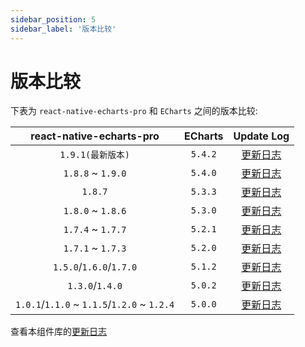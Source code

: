 ```yaml
---
sidebar_position: 5
sidebar_label: '版本比较'
---
```


# 版本比较

下表为 `react-native-echarts-pro` 和 `ECharts` 之间的版本比较:


|          react-native-echarts-pro           | ECharts |                                   Update Log                                   | 
|:-------------------------------------------:|:-------:|:------------------------------------------------------------------------------:|
|           `1.9.1(最新版本)`             | `5.4.2` |          [更新日志](https://echarts.apache.org/zh/changelog.html#v5-4-2/)          |
|              `1.8.8` ~ `1.9.0`              | `5.4.0` |   [更新日志](https://echarts.apache.org/handbook/zh/basics/release-note/5-4-0/)    |
|                   `1.8.7`                   | `5.3.3` |   [更新日志](https://echarts.apache.org/handbook/zh/basics/release-note/5-3-0/)    |
|              `1.8.0` ~ `1.8.6`              | `5.3.0` |   [更新日志](https://echarts.apache.org/handbook/zh/basics/release-note/5-3-0/)    |
|              `1.7.4` ~ `1.7.7`              | `5.2.1` |   [更新日志](https://echarts.apache.org/handbook/zh/basics/release-note/5-2-0/)    |
|              `1.7.1` ~ `1.7.3`              | `5.2.0` |   [更新日志](https://echarts.apache.org/handbook/zh/basics/release-note/5-2-0/)    |
|           `1.5.0`/`1.6.0`/`1.7.0`           | `5.1.2` | [更新日志](https://echarts.apache.org/handbook/zh/basics/release-note/v5-feature/) |
|               `1.3.0`/`1.4.0`               | `5.0.2` | [更新日志](https://echarts.apache.org/handbook/zh/basics/release-note/v5-feature/) |
| `1.0.1`/`1.1.0` ~ `1.1.5`/`1.2.0` ~ `1.2.4` | `5.0.0` | [更新日志](https://echarts.apache.org/handbook/zh/basics/release-note/v5-feature/) |

查看本组件库的[更新日志](https://github.com/supervons/react-native-echarts-pro/tags) 

